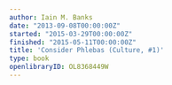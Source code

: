 ```yaml
---
author: Iain M. Banks
date: "2013-09-08T00:00:00Z"
started: "2015-03-29T00:00:00Z"
finished: "2015-05-11T00:00:00Z"
title: 'Consider Phlebas (Culture, #1)'
type: book
openlibraryID: OL8368449W
---
```

